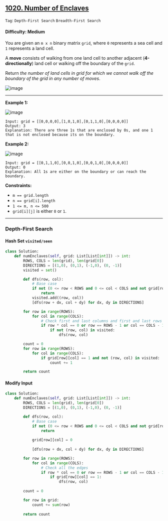 ## [1020. Number of Enclaves](https://leetcode.com/problems/number-of-enclaves/)

```Tag```: ```Depth-First Search``` ```Breadth-First Search```

#### Difficulty: Medium

You are given an ```m x n``` binary matrix ```grid```, where ```0``` represents a sea cell and ```1``` represents a land cell.

A __move__ consists of walking from one land cell to another adjacent (__4-directionally__) land cell or walking off the boundary of the ```grid```.

Return _the number of land cells in grid for which we cannot walk off the boundary of the grid in any number of moves_.

![image](https://user-images.githubusercontent.com/35042430/230527878-80110fb7-a62e-4053-9427-a426a8812ae9.png)

---

__Example 1:__

![image](https://assets.leetcode.com/uploads/2021/02/18/enclaves1.jpg)
```
Input: grid = [[0,0,0,0],[1,0,1,0],[0,1,1,0],[0,0,0,0]]
Output: 3
Explanation: There are three 1s that are enclosed by 0s, and one 1 that is not enclosed because its on the boundary.
```

__Example 2:__

![image](https://assets.leetcode.com/uploads/2021/02/18/enclaves2.jpg)
```
Input: grid = [[0,1,1,0],[0,0,1,0],[0,0,1,0],[0,0,0,0]]
Output: 0
Explanation: All 1s are either on the boundary or can reach the boundary.
```

__Constraints:__

- ```m == grid.length```
- ```n == grid[i].length```
- ```1 <= m, n <= 500```
- ```grid[i][j]``` is either ```0``` or ```1```.

---

### Depth-First Search

#### Hash Set ```visited/seen```

```Python
class Solution:
    def numEnclaves(self, grid: List[List[int]]) -> int:
        ROWS, COLS = len(grid), len(grid[0])
        DIRECTIONS = [(1,0), (0,1), (-1,0), (0, -1)]
        visited = set()

        def dfs(row, col):
            # Base case
            if not (0 <= row < ROWS and 0 <= col < COLS and not grid[row][col] == 0 and not (row, col) in visited):
                return 
            visited.add((row, col))
            [dfs(row + dx, col + dy) for dx, dy in DIRECTIONS]            

        for row in range(ROWS):
            for col in range(COLS):
                # Check first and last columns and first and last rows
                if row * col == 0 or row == ROWS - 1 or col == COLS - 1:
                    if not (row, col) in visited:
                        dfs(row, col)

        count = 0
        for row in range(ROWS):
            for col in range(COLS):
                if grid[row][col] == 1 and not (row, col) in visited:
                    count += 1

        return count
```

#### Modify Input

```Python
class Solution:
    def numEnclaves(self, grid: List[List[int]]) -> int:
        ROWS, COLS = len(grid), len(grid[0])
        DIRECTIONS = [(1,0), (0,1), (-1,0), (0, -1)]

        def dfs(row, col):
            # Base case
            if not (0 <= row < ROWS and 0 <= col < COLS and not grid[row][col] == 0):
                return 
            
            grid[row][col] = 0
            
            [dfs(row + dx, col + dy) for dx, dy in DIRECTIONS]

        for row in range(ROWS):
            for col in range(COLS):
                # Check all the edges
                if row * col == 0 or row == ROWS - 1 or col == COLS - 1:
                    if grid[row][col] == 1:
                        dfs(row, col)
        
        count = 0

        for row in grid:
            count += sum(row)
        
        return count
```

